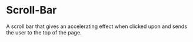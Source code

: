 # Scroll-Bar
A scroll bar that gives an accelerating effect when clicked upon and sends the user to the top of the page.
